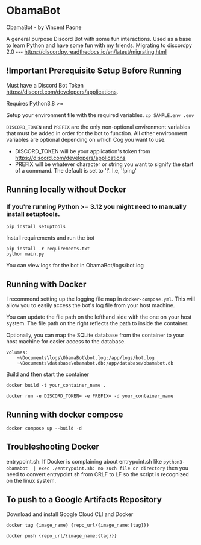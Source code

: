 # ObamaBot
ObamaBot - by Vincent Paone

A general purpose Discord Bot with some fun interactions. Used as a base to learn Python and have some fun with my friends.
Migrating to discordpy 2.0 --- https://discordpy.readthedocs.io/en/latest/migrating.html

## !Important Prerequisite Setup Before Running
Must have a Discord Bot Token https://discord.com/developers/applications.

Requires Python3.8 >=

Setup your environment file with the required variables.
```cp SAMPLE.env .env```

```DISCORD_TOKEN``` and ```PREFIX``` are the only non-optional environment variables that must be added in order for the bot to function. All other environment variables are optional depending on which Cog you want to use.
- DISCORD_TOKEN will be your application's token from https://discord.com/developers/applications
- PREFIX will be whatever character or string you want to signify the start of a command. The default is set to '!'. I.e, '!ping'

## Running locally without Docker
### If you're running Python >= 3.12 you might need to manually install setuptools.
```
pip install setuptools 
```

Install requirements and run the bot
```
pip install -r requirements.txt
python main.py
```

You can view logs for the bot in ObamaBot/logs/bot.log

## Running with Docker
I recommend setting up the logging file map in ```docker-compose.yml```. This will allow you to easily access the bot's log file from your host machine.

You can update the file path on the lefthand side with the one on your host system. The file path on the right reflects the path to inside the container.

Optionally, you can map the SQLite database from the container to your host machine for easier access to the database.

```
volumes:
    ~\Documents\logs\ObamaBot\bot.log:/app/logs/bot.log
    ~\Documents\database\obamabot.db:/app/database/obamabot.db
```

Build and then start the container
```
docker build -t your_container_name .

docker run -e DISCORD_TOKEN= -e PREFIX= -d your_container_name
```

## Running with docker compose
```
docker compose up --build -d
```

## Troubleshooting Docker
entrypoint.sh:
    If Docker is complaining about entrypoint.sh like ```python3-obamabot  | exec ./entrypoint.sh: no such file or directory``` then you need to convert entrypoint.sh from CRLF to LF so the script is recognized on the linux system.

## To push to a Google Artifacts Repository
Download and install Google Cloud CLI and Docker

```
docker tag {image_name} {repo_url/{image_name:{tag}}}

docker push {repo_url/{image_name:{tag}}}
```